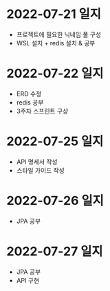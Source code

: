 # 2022-07-21 일지
- 프로젝트에 필요한 닉네임 풀 구성
- WSL 설치 + redis 설치 & 공부

# 2022-07-22 일지
- ERD 수정
- redis 공부
- 3주차 스프린트 구상

# 2022-07-25 일지
- API 명세서 작성
- 스타일 가이드 작성

# 2022-07-26 일지
- JPA 공부

# 2022-07-27 일지
- JPA 공부
- API 구현
